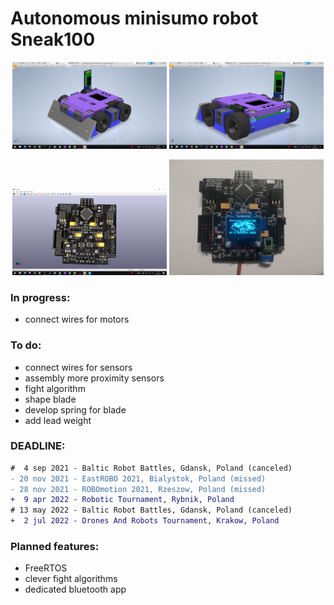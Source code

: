 # Autonomous minisumo robot Sneak100 

<p align="center">
  <img src="/docs/readme/sneak100_project1.png" width="49%" />
  <img src="/docs/readme/sneak100_project2.png" width="49%" />
</p>

<p align="center">
  <img src="/docs/readme/Zrzut ekranu (284).png" width="49%" />
  <img src="/docs/readme/main_board_v1.1_2.jpg" width="49%" />
</p>

### In progress:
- connect wires for motors

### To do:
- connect wires for sensors
- assembly more proximity sensors
- fight algorithm
- shape blade
- develop spring for blade
- add lead weight

### DEADLINE:
```diff
#  4 sep 2021 - Baltic Robot Battles, Gdansk, Poland (canceled)
- 20 nov 2021 - EastROBO 2021, Bialystok, Poland (missed)
- 28 nov 2021 - ROBOmotion 2021, Rzeszow, Poland (missed)
+  9 apr 2022 - Robotic Tournament, Rybnik, Poland
# 13 may 2022 - Baltic Robot Battles, Gdansk, Poland (canceled)
+  2 jul 2022 - Drones And Robots Tournament, Krakow, Poland
```

### Planned features:
- FreeRTOS
- clever fight algorithms
- dedicated bluetooth app
